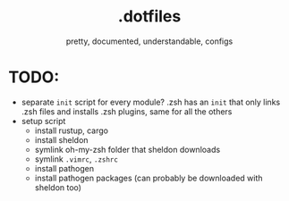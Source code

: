<h1 align="center">.dotfiles</h1>

<p align="center">pretty, documented, understandable, configs</p>


# TODO: 
* separate `init` script for every module? .zsh has an `init` that only links
.zsh files and installs .zsh plugins, same for all the others
* setup script
    * install rustup, cargo
    * install sheldon
    * symlink oh-my-zsh folder that sheldon downloads
    * symlink `.vimrc`, `.zshrc`
    * install pathogen
    * install pathogen packages (can probably be downloaded with sheldon too)
